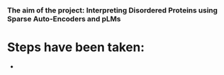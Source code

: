 ### The aim of the project: Interpreting Disordered Proteins using Sparse Auto-Encoders and pLMs
# Steps have been taken:
-
